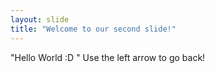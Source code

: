 ```yaml
---
layout: slide
title: "Welcome to our second slide!"
---
```

"Hello World :D "
Use the left arrow to go back!
